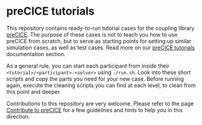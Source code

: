 # preCICE tutorials

This repository contains ready-to-run tutorial cases for the coupling library [preCICE](https://precice.org/).
The purpose of these cases is not to teach you how to use preCICE from scratch, but to serve as starting points for setting up similar simulation cases, as well as test cases. Read more on our [preCICE tutorials](https://precice.org/tutorials.html) documentation section.

As a general rule, you can start each participant from inside their `<tutorial>/<participant>-<solver>` using `./run.sh`. Look into these short scripts and copy the parts you need for your new case. Before running again, execute the cleaning scripts you can find at each level, to clean from this point and deeper.

Contributions to this repository are very welcome. Please refer to the page [Contribute to preCICE](https://precice.org/community-contribute-to-precice.html) for a few guidelines and hints to help you in this direction.
